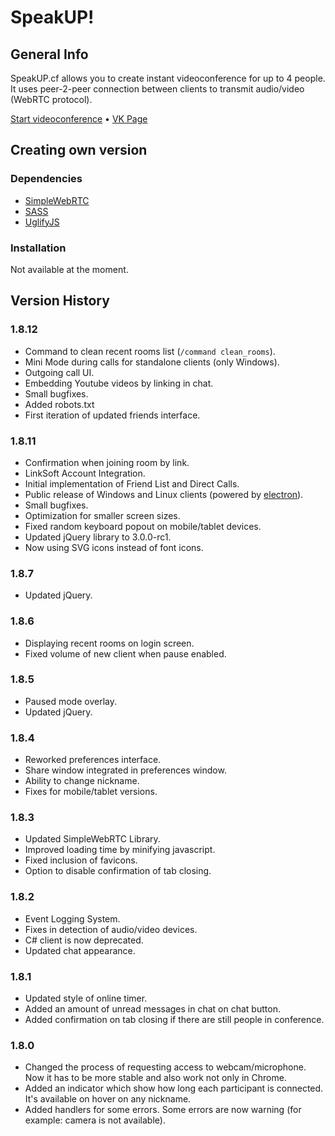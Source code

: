 # SpeakUP!
## General Info

SpeakUP.cf allows you to create instant videoconference for up to 4 people.
It uses peer-2-peer connection between clients to transmit audio/video (WebRTC protocol).

[Start videoconference](https://speakup.cf/)
&bull;
[VK Page](https://vk.com/speakupcf)

## Creating own version
### Dependencies
* [SimpleWebRTC](https://github.com/andyet/SimpleWebRTC)
* [SASS](http://sass-lang.com/)
* [UglifyJS](http://lisperator.net/uglifyjs/)

### Installation
Not available at the moment.

## Version History
### 1.8.12
* Command to clean recent rooms list (`/command clean_rooms`).
* Mini Mode during calls for standalone clients (only Windows).
* Outgoing call UI.
* Embedding Youtube videos by linking in chat.
* Small bugfixes.
* Added robots.txt
* First iteration of updated friends interface.

### 1.8.11
* Confirmation when joining room by link.
* LinkSoft Account Integration.
* Initial implementation of Friend List and Direct Calls.
* Public release of Windows and Linux clients (powered by [electron](https://github.com/electron/electron)).
* Small bugfixes.
* Optimization for smaller screen sizes.
* Fixed random keyboard popout on mobile/tablet devices.
* Updated jQuery library to 3.0.0-rc1.
* Now using SVG icons instead of font icons.

### 1.8.7
* Updated jQuery.

### 1.8.6
* Displaying recent rooms on login screen.
* Fixed volume of new client when pause enabled.

### 1.8.5
* Paused mode overlay.
* Updated jQuery.

### 1.8.4
* Reworked preferences interface.
* Share window integrated in preferences window.
* Ability to change nickname.
* Fixes for mobile/tablet versions.

### 1.8.3
* Updated SimpleWebRTC Library.
* Improved loading time by minifying javascript.
* Fixed inclusion of favicons.
* Option to disable confirmation of tab closing.

### 1.8.2
* Event Logging System.
* Fixes in detection of audio/video devices.
* C# client is now deprecated.
* Updated chat appearance.

### 1.8.1
* Updated style of online timer.
* Added an amount of unread messages in chat on chat button.
* Added confirmation on tab closing if there are still people in conference.

### 1.8.0
* Changed the process of requesting access to webcam/microphone. Now it has to be more stable and also work not only in Chrome.
* Added an indicator which show how long each participant is connected. It's available on hover on any nickname.
* Added handlers for some errors. Some errors are now warning (for example: camera is not available).